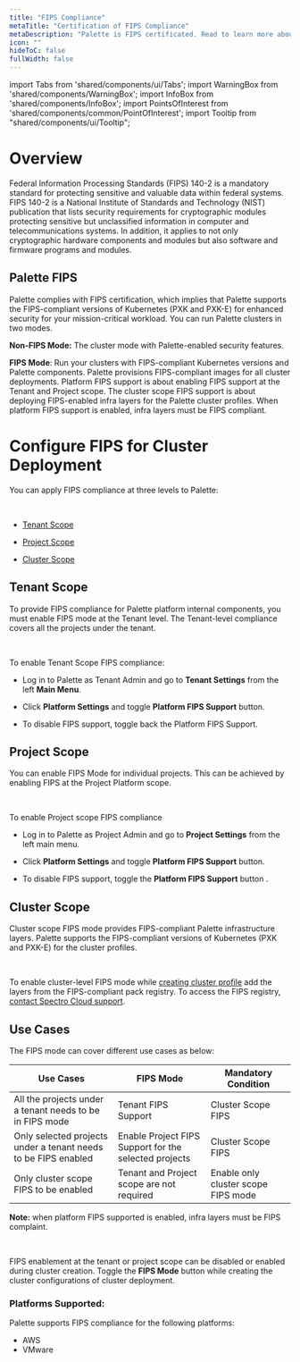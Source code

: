 ```yaml
---
title: "FIPS Compliance"
metaTitle: "Certification of FIPS Compliance"
metaDescription: "Palette is FIPS certificated. Read to learn more about Palette and its certification of FIPS Compliance"
icon: ""
hideToC: false
fullWidth: false
---
```


import Tabs from 'shared/components/ui/Tabs';
import WarningBox from 'shared/components/WarningBox';
import InfoBox from 'shared/components/InfoBox';
import PointsOfInterest from 'shared/components/common/PointOfInterest';
import Tooltip from "shared/components/ui/Tooltip";



# Overview

Federal Information Processing Standards (FIPS) 140-2 is a mandatory standard for protecting sensitive and valuable data within federal systems. FIPS 140-2 is a National Institute of Standards and Technology (NIST) publication that lists security requirements for cryptographic modules protecting sensitive but unclassified information in computer and telecommunications systems. In addition, it applies to not only cryptographic hardware components and modules but also software and firmware programs and modules. 


## Palette FIPS
Palette complies with FIPS certification, which implies that Palette supports the FIPS-compliant versions of Kubernetes (PXK and PXK-E) for enhanced security for your mission-critical workload. You can run Palette clusters in two modes. 

**Non-FIPS Mode:** The cluster mode with Palette-enabled security features. 

**FIPS Mode**: Run your clusters with FIPS-compliant Kubernetes versions and Palette components. Palette provisions FIPS-compliant images for all cluster deployments. Platform FIPS support is about enabling FIPS support at the Tenant and Project scope. The cluster scope FIPS support is about deploying FIPS-enabled infra layers for the Palette cluster profiles. When platform FIPS support is enabled, infra layers must be FIPS compliant.

# Configure FIPS for Cluster Deployment

You can apply FIPS compliance at three levels to Palette:

<br />

* [Tenant Scope](/compliance/fips-compliance#tenantscope)


* [Project Scope](/compliance/fips-compliance#projectscope)


* [Cluster Scope](/compliance/fips-compliance#clusterscope)

## Tenant Scope

To provide FIPS compliance for Palette platform internal components, you must enable FIPS mode at the Tenant level. The Tenant-level compliance covers all the projects under the tenant.

<br />


To enable Tenant Scope FIPS compliance:

* Log in to Palette as Tenant Admin and go to **Tenant Settings** from the left **Main Menu**.


* Click **Platform Settings** and toggle **Platform FIPS Support** button. 


* To disable FIPS support, toggle back the Platform FIPS Support.


## Project Scope

You can enable FIPS Mode for individual projects. This can be achieved by enabling FIPS at the Project Platform scope.

<br />


To enable Project scope FIPS compliance

* Log in to Palette as Project Admin and go to **Project Settings** from the left main menu.


* Click **Platform Settings** and toggle **Platform FIPS Support** button. 


* To disable FIPS support, toggle the **Platform FIPS Support** button .


## Cluster Scope

Cluster scope FIPS mode provides FIPS-compliant Palette infrastructure layers. Palette supports the FIPS-compliant versions of Kubernetes (PXK and PXK-E) for the cluster profiles.

<br/>


To enable cluster-level FIPS mode while [creating cluster profile](/cluster-profiles/task-define-profile) add the layers from the FIPS-compliant pack registry. To access the FIPS registry, [contact Spectro Cloud support](https://spectrocloud.atlassian.net/servicedesk/customer/portals).
## Use Cases

The FIPS mode can cover different use cases as below:

|Use Cases | FIPS Mode   | Mandatory Condition|
|----------|--------------|--------------|                 
|All the projects under a tenant needs to be in FIPS mode | Tenant FIPS Support|Cluster Scope FIPS |
|Only selected projects under a tenant needs to be FIPS enabled| Enable Project FIPS Support for the selected projects|Cluster Scope FIPS|
|Only cluster scope FIPS to be enabled|Tenant and Project scope are not required| Enable only cluster scope FIPS mode|
   
**Note:** when platform FIPS supported is enabled, infra layers must be FIPS complaint.

<br />

<WarningBox>

FIPS enablement at the tenant or project scope can be disabled or enabled during cluster creation.  Toggle the **FIPS Mode** button while creating the cluster configurations of cluster deployment.

</WarningBox>

### Platforms Supported:

Palette supports FIPS compliance for the following platforms:

* AWS
* VMware

<br />

<br />









